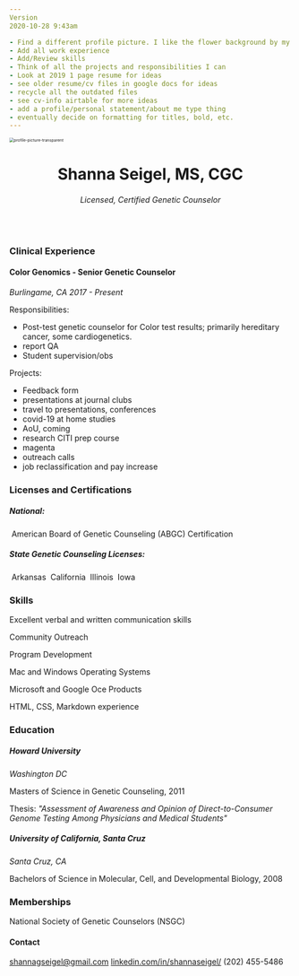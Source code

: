 ```yaml
---
Version
2020-10-28 9:43am

- Find a different profile picture. I like the flower background by my eyes look part closed here
- Add all work experience
- Add/Review skills
- Think of all the projects and responsibilities I can
- Look at 2019 1 page resume for ideas
- see older resume/cv files in google docs for ideas
- recycle all the outdated files
- see cv-info airtable for more ideas
- add a profile/personal statement/about me type thing
- eventually decide on formatting for titles, bold, etc.
---
```


<img src="/Users/shannambp/Library/Mobile Documents/com~apple~CloudDocs/Second Brain/ShannaSeigel.github.io/_images/profile-picture-transparent.png" alt="profile-picture-transparent" style="zoom:50%;" />

<div align="center">
  <h1>
  	Shanna Seigel, MS, CGC
  </h1>
  <h6>
    Licensed, Certified Genetic Counselor
  </h6><br>
</div>
<!--Put About Me/Profile here-->

### Clinical Experience

#### **Color Genomics** - Senior Genetic Counselor

*Burlingame, CA*
*2017 - Present*



Responsibilities:

- Post-test genetic counselor for Color test results; primarily hereditary cancer, some cardiogenetics.
- report QA
- Student supervision/obs



Projects:

+ Feedback form
+ presentations at journal clubs
+ travel to presentations, conferences
+ covid-19 at home studies
+ AoU, coming
+ research CITI prep course
+ magenta
+ outreach calls
+ job reclassification and pay increase





### Licenses and Certifications

##### National:

​	American Board of Genetic Counseling (ABGC) Certification

##### State Genetic Counseling Licenses:

​	Arkansas
​	California
​	Illinois
​	Iowa 







### Skills

Excellent verbal and written communication skills

Community Outreach 

Program Development

Mac and Windows Operating Systems

Microsoft and Google Oce Products

HTML, CSS, Markdown experience







### Education

##### **Howard University**

*Washington DC*

Masters of Science in Genetic Counseling, 2011

Thesis: *"Assessment of Awareness and Opinion of Direct-to-Consumer Genome Testing Among Physicians and Medical Students"*



##### **University of California, Santa Cruz**

*Santa Cruz, CA*

Bachelors of Science in Molecular, Cell, and Developmental Biology, 2008























### Memberships

National Society of Genetic Counselors (NSGC)









#### Contact

shannagseigel@gmail.com
[linkedin.com/in/shannaseigel/](https://www.linkedin.com/in/shannaseigel/)
(202) 455-5486


